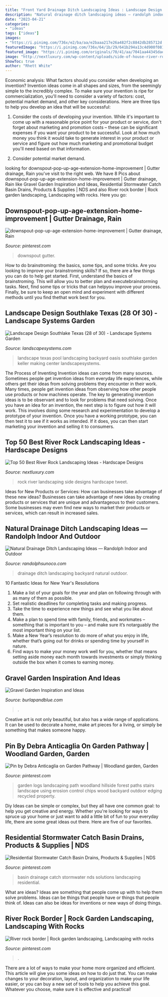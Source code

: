 ```yaml
---
title: "Front Yard Drainage Ditch Landscaping Ideas : Landscape Design Southlake Texas (28 Of 30)"
description: "Natural drainage ditch landscaping ideas — randolph indoor and outdoor"
date: "2023-04-21"
categories:
- "ideas"
tags: ["ideas"]
images:
- "https://i.pinimg.com/736x/e2/ba/aa/e2baaa217e26a482f2c8842db285712d.jpg"
featuredImage: "https://i.pinimg.com/736x/64/1b/29/641b294a13c4d900f081036d1a123601.jpg"
featured_image: "https://i.pinimg.com/originals/70/41/aa/7041aa44345dae90f7b51b2a538212b1.jpg"
image: "http://nextluxury.com/wp-content/uploads/side-of-house-river-rock-landscaping-ideas-inspiration-1.jpg"
ShowToc: true
author: "Rhett White"
---
```



Economic analysis: What factors should you consider when developing an invention?
Invention ideas come in all shapes and sizes, from the seemingly simple to the incredibly complex. To make sure your invention is ripe for commercialization, you'll need to consider a variety of factors: cost, potential market demand, and other key considerations. Here are three tips to help you develop an idea that will be successful: 
1. Consider the costs of developing your invention. While it's important to come up with a reasonable price point for your product or service, don't forget about marketing and promotion costs – these can be significant expenses if you want your product to be successful. Look at how much money you think it would take to generate interest in your product or service and figure out how much marketing and promotional budget you'll need based on that information.

2. Consider potential market demand.

	

		
looking for downspout-pop-up-age-extension-home-improvement | Gutter drainage, Rain you've visit to the right web. We have 8 Pics about downspout-pop-up-age-extension-home-improvement | Gutter drainage, Rain like Gravel Garden Inspiration and Ideas, Residential Stormwater Catch Basin Drains, Products &amp; Supplies | NDS and also River rock border | Rock garden landscaping, Landscaping with rocks. Here you go:
		
    
## Downspout-pop-up-age-extension-home-improvement | Gutter Drainage, Rain

<img loading=lazy src="https://i.pinimg.com/736x/64/1b/29/641b294a13c4d900f081036d1a123601.jpg" onerror="this.onerror=null;this.src='https://tse3.mm.bing.net/th?id=OIP.dOnQDedaH_ZBfFfT-l0_4AHaHa&amp;pid=15.1';" alt="downspout-pop-up-age-extension-home-improvement | Gutter drainage, Rain">

_Source: pinterest.com_

>downspout gutter. 

	

How to do brainstroming: the basics, some tips, and some tricks.
Are you looking to improve your brainstroming skills? If so, there are a few things you can do to help get started. First, understand the basics of brainstroming. This will allow you to better plan and executebrainstorming tasks. Next, find some tips or tricks that can helpyou improve your process. Finally, be sure to keep an open mind and experiment with different methods until you find thethat work best for you.

    
## Landscape Design Southlake Texas (28 Of 30) - Landscape Systems Garden

<img loading=lazy src="https://landscapesystems.com/wp-content/uploads/2018/08/Landscape-Design-Southlake-Texas-28-of-30.jpg" onerror="this.onerror=null;this.src='https://tse4.mm.bing.net/th?id=OIP.KKgm0J3-xlA7zpW5cgwfAQHaE7&amp;pid=15.1';" alt="Landscape Design Southlake Texas (28 of 30) - Landscape Systems Garden">

_Source: landscapesystems.com_

>landscape texas pool landscaping backyard oasis southlake garden keller making center landscapesystems. 

	

The Process of Inventing
Invention ideas can come from many sources. Sometimes people get invention ideas from everyday life experiences, while others get their ideas from solving problems they encounter in their work. Many times, people get invention ideas from observing how other people use products or how machines operate. The key to generating invention ideas is to be observant and to look for problems that need solving.
Once you have an idea for an invention, the next step is to figure out how it will work. This involves doing some research and experimentation to develop a prototype of your invention. Once you have a working prototype, you can then test it to see if it works as intended. If it does, you can then start marketing your invention and selling it to consumers.

    
## Top 50 Best River Rock Landscaping Ideas - Hardscape Designs

<img loading=lazy src="http://nextluxury.com/wp-content/uploads/side-of-house-river-rock-landscaping-ideas-inspiration-1.jpg" onerror="this.onerror=null;this.src='https://tse1.mm.bing.net/th?id=OIP.9d-gEnfvUNYB7JEV6cz34AAAAA&amp;pid=15.1';" alt="Top 50 Best River Rock Landscaping Ideas - Hardscape Designs">

_Source: nextluxury.com_

>rock river landscaping side designs hardscape tweet. 

	

Ideas for New Products or Services: How can businesses take advantage of these new ideas?
Businesses can take advantage of new ideas by creating products or services that are unique and advantageous to their customers. Some businesses may even find new ways to market their products or services, which can result in increased sales.

    
## Natural Drainage Ditch Landscaping Ideas — Randolph Indoor And Outdoor

<img loading=lazy src="https://www.randolphsunoco.com/wp-content/uploads/2018/11/backyard-drainage-ditch-landscaping-ideas.jpg" onerror="this.onerror=null;this.src='https://tse3.mm.bing.net/th?id=OIP.GRM9rWTp0LN-7thC50xYtwHaFj&amp;pid=15.1';" alt="Natural Drainage Ditch Landscaping Ideas — Randolph Indoor and Outdoor">

_Source: randolphsunoco.com_

>drainage ditch landscaping backyard natural outdoor. 

	

10 Fantastic Ideas for New Year's Resolutions
1. Make a list of your goals for the year and plan on following through with as many of them as possible. 
2. Set realistic deadlines for completing tasks and making progress. 
3. Take the time to experience new things and see what you like about them. 
4. Make a plan to spend time with family, friends, and workmates – something that is important to you – and make sure it’s notarguably the most important thing on your list. 
5. Make a New Year’s resolution to do more of what you enjoy in life, whether that’s going out for drinks or spending time by yourself in nature. 
6. Find ways to make your money work well for you, whether that means setting aside money each month towards investments or simply thinking outside the box when it comes to earning money.

    
## Gravel Garden Inspiration And Ideas

<img loading=lazy src="https://www.burlapandblue.com/wp-content/uploads/2019/09/✔-62-Cool-and-Beautiful-Front-Yard-Landscaping-Ideas-62.jpg" onerror="this.onerror=null;this.src='https://tse2.mm.bing.net/th?id=OIP.R5TvXlG9RHpMYk0t_ddlLgHaKL&amp;pid=15.1';" alt="Gravel Garden Inspiration and Ideas">

_Source: burlapandblue.com_

>. 

	

Creative art is not only beautiful, but also has a wide range of applications. It can be used to decorate a home, make art pieces for a living, or simply be something that makes someone happy.

    
## Pin By Debra Anticaglia On Garden Pathway | Woodland Garden, Garden

<img loading=lazy src="https://i.pinimg.com/736x/3a/4b/43/3a4b435aaac655783bb9e95f4e4d5f04.jpg" onerror="this.onerror=null;this.src='https://tse2.mm.bing.net/th?id=OIP.lT9_0q5AcGLibF7x9YytvQHaJ3&amp;pid=15.1';" alt="Pin by Debra Anticaglia on Garden Pathway | Woodland garden, Garden">

_Source: pinterest.com_

>garden logs landscaping path woodland hillside forest paths stairs landscape using erosion control chips wood backyard outdoor edging recycled property. 

	

Diy Ideas can be simple or complex, but they all have one common goal: to help you get creative and energy. Whether you're looking for ways to spruce up your home or just want to add a little bit of fun to your everyday life, there are some great ideas out there. Here are five of our favorites.

    
## Residential Stormwater Catch Basin Drains, Products &amp; Supplies | NDS

<img loading=lazy src="https://i.pinimg.com/736x/e2/ba/aa/e2baaa217e26a482f2c8842db285712d.jpg" onerror="this.onerror=null;this.src='https://tse1.mm.bing.net/th?id=OIP.vN5DiRJTexmWQFRnuvxvGgHaFR&amp;pid=15.1';" alt="Residential Stormwater Catch Basin Drains, Products &amp; Supplies | NDS">

_Source: pinterest.com_

>basin drainage catch stormwater nds solutions landscaping residential. 

	

What are ideas?
Ideas are something that people come up with to help them solve problems. Ideas can be things that people have or things that people think of. Ideas can also be ideas for inventions or new ways of doing things.

    
## River Rock Border | Rock Garden Landscaping, Landscaping With Rocks

<img loading=lazy src="https://i.pinimg.com/originals/70/41/aa/7041aa44345dae90f7b51b2a538212b1.jpg" onerror="this.onerror=null;this.src='https://tse1.mm.bing.net/th?id=OIP.Kw_tfhM7x4w4PCN4JcdljAHaPO&amp;pid=15.1';" alt="River rock border | Rock garden landscaping, Landscaping with rocks">

_Source: pinterest.com_

>. 

	

There are a lot of ways to make your home more organized and efficient. This article will give you some ideas on how to do just that. You can make changes to your decoration, layout, and organization to make your life easier, or you can buy a new set of tools to help you achieve this goal. Whatever you choose, make sure it is effective and practical!

